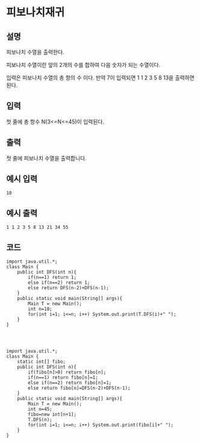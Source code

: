 # 피보나치재귀

## 설명
피보나치 수열을 출력한다.

피보나치 수열이란 앞의 2개의 수를 합하여 다음 숫자가 되는 수열이다.

입력은 피보나치 수열의 총 항의 수 이다. 만약 7이 입력되면 1 1 2 3 5 8 13을 출력하면 된다.
## 입력
첫 줄에 총 항수 N(3<=N<=45)이 입력된다.
## 출력
첫 줄에 피보나치 수열을 출력합니다.

## 예시 입력
```text
10
```

## 예시 출력
```text
1 1 2 3 5 8 13 21 34 55
```


## 코드
```
import java.util.*;
class Main {
	public int DFS(int n){
		if(n==1) return 1;
		else if(n==2) return 1;
		else return DFS(n-2)+DFS(n-1);
	}
	public static void main(String[] args){
		Main T = new Main();
		int n=10;
		for(int i=1; i<=n; i++) System.out.print(T.DFS(i)+" ");
	}	
}




import java.util.*;
class Main {
	static int[] fibo;
	public int DFS(int n){
		if(fibo[n]>0) return fibo[n];
		if(n==1) return fibo[n]=1;
		else if(n==2) return fibo[n]=1;
		else return fibo[n]=DFS(n-2)+DFS(n-1);
	}
	public static void main(String[] args){
		Main T = new Main();
		int n=45;
		fibo=new int[n+1];
		T.DFS(n);
		for(int i=1; i<=n; i++) System.out.print(fibo[i]+" ");
	}	
}
```